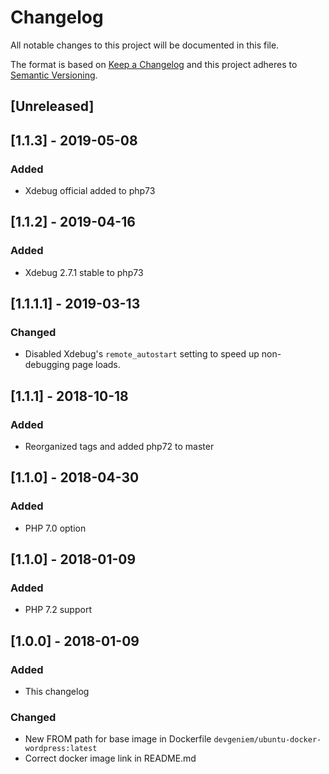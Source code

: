 # Changelog
All notable changes to this project will be documented in this file.

The format is based on [Keep a Changelog](http://keepachangelog.com/en/1.0.0/)
and this project adheres to [Semantic Versioning](http://semver.org/spec/v2.0.0.html).

## [Unreleased]

## [1.1.3] - 2019-05-08
### Added
- Xdebug official added to php73

## [1.1.2] - 2019-04-16
### Added
- Xdebug 2.7.1 stable to php73

## [1.1.1.1] - 2019-03-13
### Changed
- Disabled Xdebug's `remote_autostart` setting to speed up non-debugging page loads.

## [1.1.1] - 2018-10-18
### Added
- Reorganized tags and added php72 to master

## [1.1.0] - 2018-04-30
### Added
- PHP 7.0 option

## [1.1.0] - 2018-01-09
### Added
- PHP 7.2 support

## [1.0.0] - 2018-01-09
### Added
- This changelog

### Changed
- New FROM path for base image in Dockerfile `devgeniem/ubuntu-docker-wordpress:latest`
- Correct docker image link in README.md
